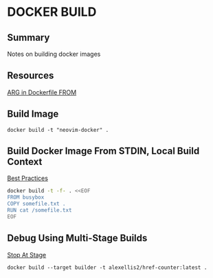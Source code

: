 # DOCKER BUILD

## Summary

Notes on building docker images

## Resources

[ARG in Dockerfile FROM](https://www.jeffgeerling.com/blog/2017/use-arg-dockerfile-dynamic-image-specification)

## Build Image

```console
docker build -t "neovim-docker" .
```

## Build Docker Image From STDIN, Local Build Context

[Best Practices](https://docs.docker.com/develop/develop-images/dockerfile_best-practices/#pipe-dockerfile-through-stdin)

```bash
docker build -t -f- . <<EOF
FROM busybox
COPY somefile.txt .
RUN cat /somefile.txt
EOF
```

## Debug Using Multi-Stage Builds

[Stop At Stage](https://docs.docker.com/develop/develop-images/multistage-build/#stop-at-a-specific-build-stage)

```console
docker build --target builder -t alexellis2/href-counter:latest .
```
